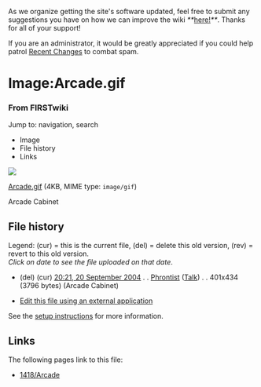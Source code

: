 As we organize getting the site's software updated, feel free to submit any
suggestions you have on how we can improve the wiki
_**_[here!](/index.php/User:Hallry/Suggestions "User:Hallry/Suggestions"
)_**_. Thanks for all of your support!

If you are an administrator, it would be greatly appreciated if you could help
patrol [Recent Changes](/index.php/Special:Recentchanges
"Special:Recentchanges" ) to combat spam.

# Image:Arcade.gif

### From FIRSTwiki

Jump to: navigation, search

  * Image
  * File history
  * Links

![](/media/a/a9/Arcade.gif)

[Arcade.gif](/media/a/a9/Arcade.gif "Arcade.gif" ) (4KB, MIME type:
`image/gif`)

Arcade Cabinet

## File history

Legend: (cur) = this is the current file, (del) = delete this old version,
(rev) = revert to this old version.  
_Click on date to see the file uploaded on that date_.

  * (del) (cur) [20:21, 20 September 2004](/media/a/a9/Arcade.gif "/media/a/a9/Arcade.gif" ) . . [Phrontist](/index.php/User:Phrontist "User:Phrontist" ) ([Talk](/index.php/User_talk:Phrontist "User talk:Phrontist" )) . . 401x434 (3796 bytes) (Arcade Cabinet)
  

  * [Edit this file using an external application](/index.php?title=Image:Arcade.gif&action=edit&externaledit=true&mode=file "Image:Arcade.gif" )

See the [setup
instructions](http://meta.wikimedia.org/wiki/Help:External_editors
"http://meta.wikimedia.org/wiki/Help:External_editors" ) for more information.

## Links

The following pages link to this file:

  * [1418/Arcade](/index.php/1418/Arcade "1418/Arcade" )

